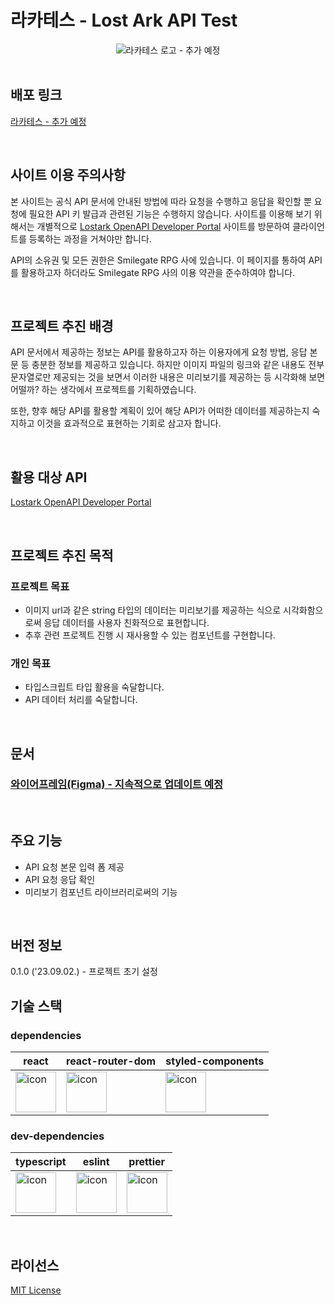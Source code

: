 # 라카테스 - Lost Ark API Test

<div align="center">
  <img src="" alt="라카테스 로고 - 추가 예정"/>
</div>

<br>

## 배포 링크

[라카테스 - 추가 예정](".")

<br>

## 사이트 이용 주의사항

본 사이트는 공식 API 문서에 안내된 방법에 따라 요청을 수행하고 응답을 확인할 뿐 요청에 필요한 API 키 발급과 관련된 기능은 수행하지 않습니다. 사이트를 이용해 보기 위해서는 개별적으로 [Lostark OpenAPI Developer Portal](https://developer-lostark.game.onstove.com/) 사이트를 방문하여 클라이언트를 등록하는 과정을 거쳐야만 합니다.

API의 소유권 및 모든 권한은 Smilegate RPG 사에 있습니다. 이 페이지를 통하여 API를 활용하고자 하더라도 Smilegate RPG 사의 이용 약관을 준수하여야 합니다.

<br>

## 프로젝트 추진 배경

API 문서에서 제공하는 정보는 API를 활용하고자 하는 이용자에게 요청 방법, 응답 본문 등 충분한 정보를 제공하고 있습니다. 하지만 이미지 파일의 링크와 같은 내용도 전부 문자열로만 제공되는 것을 보면서 이러한 내용은 미리보기를 제공하는 등 시각화해 보면 어떨까? 하는 생각에서 프로젝트를 기획하였습니다.

또한, 향후 해당 API를 활용할 계획이 있어 해당 API가 어떠한 데이터를 제공하는지 숙지하고 이것을 효과적으로 표현하는 기회로 삼고자 합니다.

<br>

## 활용 대상 API

[Lostark OpenAPI Developer Portal](https://developer-lostark.game.onstove.com/)

<br>

## 프로젝트 추진 목적

### 프로젝트 목표

- 이미지 url과 같은 string 타입의 데이터는 미리보기를 제공하는 식으로 시각화함으로써 응답 데이터를 사용자 친화적으로 표현합니다.
- 추후 관련 프로젝트 진행 시 재사용할 수 있는 컴포넌트를 구현합니다.

### 개인 목표

- 타입스크립트 타입 활용을 숙달합니다.
- API 데이터 처리를 숙달합니다.

<br>

## 문서

### [와이어프레임(Figma) - 지속적으로 업데이트 예정](https://www.figma.com/file/PJI2X3qNCd40go1vROfjvT/%EB%A1%9C%EC%8A%A4%ED%8A%B8%EC%95%84%ED%81%ACAPI%EC%8B%9C%EA%B0%81%ED%99%94?type=design&node-id=0%3A1&mode=design&t=LmzWxID6Gf2FnDDF-1)

<br>

## 주요 기능

- API 요청 본문 입력 폼 제공
- API 요청 응답 확인
- 미리보기 컴포넌트 라이브러리로써의 기능

<br>

## 버전 정보

0.1.0 ('23.09.02.) - 프로젝트 초기 설정

## 기술 스택

### dependencies

|react|react-router-dom|styled-components|
|------|---|---|
|<img src="https://techstack-generator.vercel.app/react-icon.svg" alt="icon" width="65" height="65" />|<img src="https://github.com/mule-heo/lost-ark-api-test/assets/83588163/075ebb1a-e0f9-42a4-8c4b-aadb8f4d98cf" alt="icon" width="65" height="65" />|<img src="https://github.com/mule-heo/lost-ark-api-test/assets/83588163/1062438a-5b94-4a32-93c9-55b4da07c1f2" alt="icon" width="65" height="65" />|

### dev-dependencies

|typescript|eslint|prettier|
|------|---|---|
|<img src="https://techstack-generator.vercel.app/ts-icon.svg" alt="icon" width="65" height="65" />|<img src="https://techstack-generator.vercel.app/eslint-icon.svg" alt="icon" width="65" height="65" />|<img src="https://techstack-generator.vercel.app/prettier-icon.svg" alt="icon" width="65" height="65" />|

<br>

## 라이선스

[MIT License](./LICENSE)

